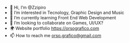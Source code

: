 - 👋 Hi, I’m @Zzipiro
- 👀 I’m interested in Tecnology, Graphic Design and Music
- 🌱 I’m currently learning Front End Web Development
- 💞️ I’m looking to collaborate on Games, UI/UX?
- 🌍 Website portfolio https://orsografico.com
- 📫 How to reach me orso.grafico@gmail.com

<!---
Zzipiro/Zzipiro is a ✨ special ✨ repository because its `README.md` (this file) appears on your GitHub profile.
You can click the Preview link to take a look at your changes.
--->
